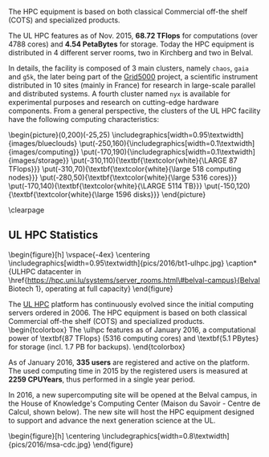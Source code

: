 The HPC equipment is based on both classical Commercial off-the shelf (COTS) and specialized products. 

The UL HPC features as of Nov. 2015, **68.72 TFlops** for computations (over 4788 cores) and **4.54 PetaBytes** for storage. Today the HPC equipment is distributed in 4 different server rooms, two in Kirchberg and two in Belval.

In details, the facility is composed of 3 main clusters, namely `chaos`, `gaia` and `g5k`, the later being part of the [Grid5000](http://grid5000.fr) project, a scientific instrument distributed in 10 sites (mainly in France) for research in large-scale parallel and distributed systems. A fourth cluster named `nyx` is available for experimental purposes and research on cutting-edge hardware components. From a general perspective, the clusters of the UL HPC facility have the following computing characteristics: 

\begin{picture}(0,200)(-25,25)
   \includegraphics[width=0.95\textwidth]{images/blueclouds}
   \put(-250,160){\includegraphics[width=0.1\textwidth]{images/computing}}
   \put(-170,190){\includegraphics[width=0.1\textwidth]{images/storage}}
   \put(-310,110){\textbf{\textcolor{white}{\LARGE 87 TFlops}}}
   \put(-310,70){\textbf{\textcolor{white}{\large 518 computing nodes}}}
   \put(-280,50){\textbf{\textcolor{white}{\large 5316 cores}}}
   \put(-170,140){\textbf{\textcolor{white}{\LARGE 5114 TB}}}
   \put(-150,120){\textbf{\textcolor{white}{\large 1596 disks}}}
\end{picture}

\clearpage

## UL HPC Statistics

\begin{figure}[h]
    \vspace{-4ex}
    \centering \includegraphics[width=0.95\textwidth]{pics/2016/bt1-ulhpc.jpg}
    \caption*{ULHPC datacenter in \href{https://hpc.uni.lu/systems/server_rooms.html\#belval-campus}{Belval Biotech 1}, operating at full capacity}
\end{figure}

The [UL HPC](http://hpc.uni.lu) platform has continuously evolved since the initial computing servers ordered in 2006.
The HPC equipment is based on both classical Commercial off-the shelf (COTS) and specialized products.
\begin{tcolorbox}
  The \ulhpc features as of January 2016, a computational power of \textbf{87 TFlops}
  (5316 computing cores) and \textbf{5.1 PBytes} for storage (incl. 1.7 PB for backups).
\end{tcolorbox}
<!--
\noindent
The evolution of both computing and storage capacity, is depicted in the below figures.
\begin{figure}[htbp]
  \centering
  \includegraphics[width=0.7\textwidth]{ul_hpc_evolution_computing}
  \includegraphics[width=0.7\textwidth]{ul_hpc_evolution_storage}
  %\caption{UL HPC computing and storage capacity evolution}
\end{figure}
-->

<!-- 2015 OAR accounting Gaia+Chaos: 47107252602 + 24161982905 = 71269235507s = 2259.93y --->
As of January 2016, **335 users** are registered and active on the platform.
The used computing time in 2015 by the registered users is measured at **__2259__ CPUYears**, thus performed in a single year period.


In 2016, a new supercomputing site will be opened at the Belval campus, in the House of Knowledge's Computing Center (Maison du Savoir - Centre de Calcul, shown below). The new site will host the HPC equipment designed to support and advance the next generation science at the UL.

\begin{figure}[h]
  \centering \includegraphics[width=0.8\textwidth]{pics/2016/msa-cdc.jpg}
\end{figure}
